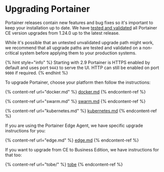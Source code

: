 # Upgrading Portainer

Portainer releases contain new features and bug fixes so it's important to keep your installation up to date. We have [tested and validated](../requirements-and-prerequisites.md#validated-configurations) all Portainer CE version upgrades from 1.24.0 up to the latest release.

While it's possible that an untested unvalidated upgrade path might work, we recommend that all upgrade paths are tested and validated on a non-critical system before applying them to your production systems.

{% hint style="info" %}
Starting with 2.9 Portainer is HTTPS enabled by default and uses port `9443` to serve the UI. HTTP can still be enabled on port `9000` if required.
{% endhint %}

To upgrade Portainer, choose your platform then follow the instructions:

{% content-ref url="docker.md" %}
[docker.md](docker.md)
{% endcontent-ref %}

{% content-ref url="swarm.md" %}
[swarm.md](swarm.md)
{% endcontent-ref %}

{% content-ref url="kubernetes.md" %}
[kubernetes.md](kubernetes.md)
{% endcontent-ref %}

If you are using the Portainer Edge Agent, we have specific upgrade instructions for you:

{% content-ref url="edge.md" %}
[edge.md](edge.md)
{% endcontent-ref %}

If you want to upgrade from CE to Business Edition, we have instructions for that too:

{% content-ref url="tobe/" %}
[tobe](tobe/)
{% endcontent-ref %}
